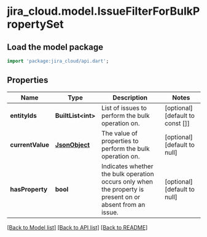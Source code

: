 # jira_cloud.model.IssueFilterForBulkPropertySet

## Load the model package
```dart
import 'package:jira_cloud/api.dart';
```

## Properties
Name | Type | Description | Notes
------------ | ------------- | ------------- | -------------
**entityIds** | **BuiltList&lt;int&gt;** | List of issues to perform the bulk operation on. | [optional] [default to const []]
**currentValue** | [**JsonObject**](Object.md) | The value of properties to perform the bulk operation on. | [optional] [default to null]
**hasProperty** | **bool** | Indicates whether the bulk operation occurs only when the property is present on or absent from an issue. | [optional] [default to null]

[[Back to Model list]](../README.md#documentation-for-models) [[Back to API list]](../README.md#documentation-for-api-endpoints) [[Back to README]](../README.md)



